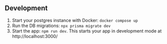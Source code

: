 ## Development

1. Start your postgres instance with Docker: `docker compose up`
2. Run the DB migrations: `npx prisma migrate dev`
3. Start the app: `npm run dev`. This starts your app in development mode at
   http://localhost:3000/
